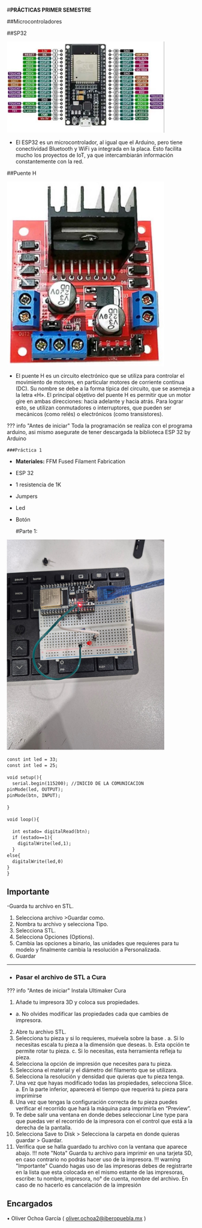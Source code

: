 #**PRÁCTICAS PRIMER SEMESTRE**

##Microcontroladores 

##SP32

<!-- Control de tamaño usando HTML (cuando se requiera) -->
<img src="../recursos/imgs/esp32.png"  alt="Diagrama del sistema" width="420">

  + El ESP32 es un microcontrolador, al igual que el Arduino, pero tiene conectividad Bluetooth y WiFi ya integrada en la placa. Esto facilita mucho los proyectos de IoT, ya que intercambiarán información constantemente con la red.

##Puente H

<!-- Control de tamaño usando HTML (cuando se requiera) -->
<img src="../recursos/imgs/puenteH.png" alt="Diagrama del sistema" width="420">
  
+	El puente H es un circuito electrónico que se utiliza para controlar el movimiento de motores, en particular motores de corriente continua (DC). Su nombre se debe a la forma típica del circuito, que se asemeja a la letra «H». El principal objetivo del puente H es permitir que un motor gire en ambas direcciones: hacia adelante y hacia atrás. Para lograr esto, se utilizan conmutadores o interruptores, que pueden ser mecánicos (como relés) o electrónicos (como transistores).

??? info "Antes de iniciar"
    Toda la programación se realiza con el programa arduino, asi mismo asegurate de tener descargada la biblioteca ESP 32 by Arduino
    
 	###Práctica 1
  
+	**Materiales:** FFM Fused Filament Fabrication
+	ESP 32
+	1 resistencia de 1K
+	Jumpers
+	Led
+	Botón

 	#Parte 1: 
 	<!-- Control de tamaño usando HTML (cuando se requiera) -->
<img src="../recursos/imgs/prac1prt1.jpeg" alt="Diagrama del sistema" width="420">

  ```codigo
  const int led = 33;
  const int led = 25;

  void setup(){
    serial.begin(115200); //INICIO DE LA COMUNICACION
  pinMode(led, OUTPUT);
  pinMode(btn, INPUT);
  
  }

  void loop(){

    int estado= digitalRead(btn);
    if (estado==1){
      digitalWrite(led,1);
    }
  else{
    digitalWrite(led,0)
  }
}
```

## **Importante** 
-Guarda tu archivo en STL.

1.	Selecciona archivo >Guardar como.
2.	Nombra tu archivo y selecciona Tipo.
3.	Selecciona STL.
4.	Selecciona Opciones (Options).
5.	Cambia las opciones a binario, las unidades que requieres para tu modelo y finalmente cambia la resolución a Personalizada.
6.	Guardar
---
+ ### Pasar el archivo de STL a Cura
??? info "Antes de iniciar"
    Instala Ultimaker Cura

1.	Añade tu impresora 3D y coloca sus propiedades.
+ a.	No olvides modificar las propiedades cada que cambies de impresora.
2.	Abre tu archivo STL.
3.	Selecciona tu pieza y si lo requieres, muévela sobre la base .
a.	Si lo necesitas escala tu pieza a la dimensión que deseas.
b.	Esta opción te permite rotar tu pieza.
c.	Si lo necesitas, esta herramienta refleja tu pieza. 
4.	Selecciona la opción de impresión que necesites para tu pieza. 
5.	Selecciona el material y el diámetro del filamento que se utilizara. 
6.	Selecciona la resolución y densidad que quieras que tu pieza tenga.
7.	Una vez que hayas modificado todas las propiedades, selecciona Slice.
a.	En la parte inferior, aparecerá el tiempo que requerirá tu pieza para imprimirse
8.	Una vez que tengas la configuración correcta de tu pieza puedes verificar el recorrido que hará la máquina para imprimirla en “Preview”.
9.	Te debe salir una ventana en donde debes seleccionar Line type para que puedas ver el recorrido de la impresora con el control que está a la derecha de la pantalla.
10.	Selecciona Save to Disk > Selecciona la carpeta en donde quieras guardar > Guardar.
11.	Verifica que se halla guardado tu archivo con la ventana que aparece abajo.
!!! note "Nota"
    Guarda tu archivo para imprimir en una tarjeta SD, en caso contrario no podrás hacer uso de la impresora. 
!!! warning "Importante"
Cuando hagas uso de las impresoras debes de registrarte en la lista que esta colocada en el mismo estante de las impresoras, escribe: tu nombre, impresora, no° de cuenta, nombre del archivo. En caso de no hacerlo es cancelación de la impresión 



## Encargados 
•	Oliver Ochoa García ( oliver.ochoa2@iberopuebla.mx ) 

